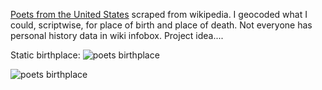 [Poets from the United States](https://en.wikipedia.org/wiki/List_of_poets_from_the_United_States) scraped from wikipedia. I geocoded what I could, scriptwise, for place of birth and place of death. Not everyone has personal history data in wiki infobox. Project idea....


Static birthplace:
![poets birthplace](https://github.com/briggsreschke/gis-data/assets/16325768/21b90e11-7bca-412e-bd08-8f23cf62c84b)

![poets birthplace](https://github.com/briggsreschke/gis-data/assets/16325768/0e2db170-499b-45fa-aa22-06be8100c3b0)



